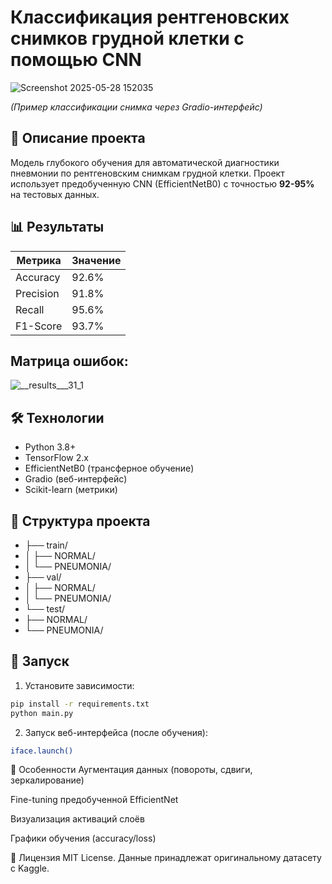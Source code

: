 # Классификация рентгеновских снимков грудной клетки с помощью CNN
![Screenshot 2025-05-28 152035](https://github.com/user-attachments/assets/7656c0bc-7c49-4699-bc4f-d5f6af10af08)


*(Пример классификации снимка через Gradio-интерфейс)*


## 📝 Описание проекта
Модель глубокого обучения для автоматической диагностики пневмонии по рентгеновским снимкам грудной клетки. Проект использует предобученную CNN (EfficientNetB0) с точностью **92-95%** на тестовых данных.

## 📊 Результаты
| Метрика       | Значение |
|--------------|----------|
| Accuracy     | 92.6%    |
| Precision    | 91.8%    |
| Recall       | 95.6%    |
| F1-Score     | 93.7%    |

Матрица ошибок:
-
![__results___31_1](https://github.com/user-attachments/assets/6913318e-469f-4e4b-8c79-333ea2e55c72)


## 🛠 Технологии
- Python 3.8+
- TensorFlow 2.x
- EfficientNetB0 (трансферное обучение)
- Gradio (веб-интерфейс)
- Scikit-learn (метрики)

## 📁 Структура проекта
- ├── train/
- │ ├── NORMAL/
- │ └── PNEUMONIA/
- ├── val/
- │ ├── NORMAL/
- │ └── PNEUMONIA/
- └── test/
- ├── NORMAL/
- └── PNEUMONIA/


## 🚀 Запуск
1. Установите зависимости:
```bash
pip install -r requirements.txt
python main.py
```
2. Запуск веб-интерфейса (после обучения):
```bash
iface.launch()
```

📌 Особенности
Аугментация данных (повороты, сдвиги, зеркалирование)

Fine-tuning предобученной EfficientNet

Визуализация активаций слоёв

Графики обучения (accuracy/loss)

📄 Лицензия
MIT License. Данные принадлежат оригинальному датасету с Kaggle.
